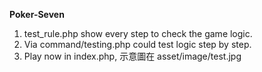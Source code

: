  **Poker-Seven**  
1. test_rule.php show every step to check the game logic.  
2. Via command/testing.php could test logic step by step.  
3. Play now in index.php, 示意圖在 asset/image/test.jpg  
